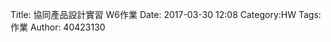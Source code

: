 Title: 協同產品設計實習   W6作業
Date: 2017-03-30 12:08
Category:HW
Tags:作業
Author: 40423130



<!-- PELICAN_END_SUMMARY -->





